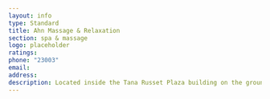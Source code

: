 ```yaml
---
layout: info
type: Standard
title: Ahn Massage & Relaxation
section: spa & massage
logo: placeholder
ratings:
phone: "23003"
email:
address:
description: Located inside the Tana Russet Plaza building on the ground floor next to the pharmacy.
---
```

